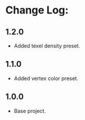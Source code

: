 # Change Log:

## 1.2.0

- Added texel density preset.

## 1.1.0

- Added vertex color preset.

## 1.0.0

- Base project.
